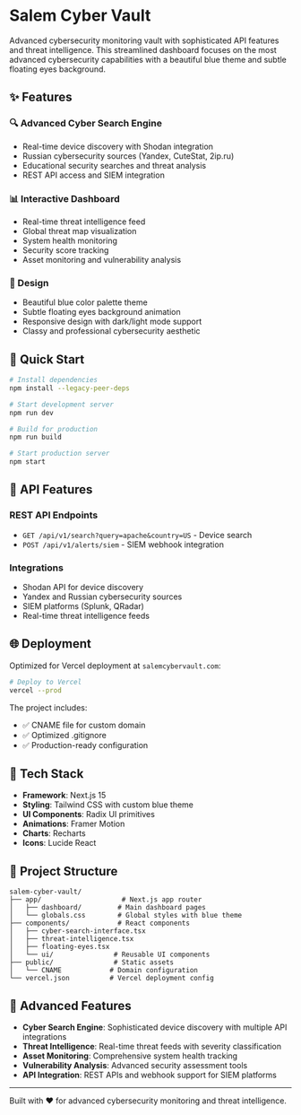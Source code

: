 # Salem Cyber Vault

Advanced cybersecurity monitoring vault with sophisticated API features and threat intelligence. This streamlined dashboard focuses on the most advanced cybersecurity capabilities with a beautiful blue theme and subtle floating eyes background.

## ✨ Features

### 🔍 Advanced Cyber Search Engine
- Real-time device discovery with Shodan integration
- Russian cybersecurity sources (Yandex, CuteStat, 2ip.ru)
- Educational security searches and threat analysis
- REST API access and SIEM integration

### 📊 Interactive Dashboard
- Real-time threat intelligence feed
- Global threat map visualization
- System health monitoring
- Security score tracking
- Asset monitoring and vulnerability analysis

### 🎨 Design
- Beautiful blue color palette theme
- Subtle floating eyes background animation
- Responsive design with dark/light mode support
- Classy and professional cybersecurity aesthetic

## 🚀 Quick Start

```bash
# Install dependencies
npm install --legacy-peer-deps

# Start development server
npm run dev

# Build for production
npm run build

# Start production server
npm start
```

## 📡 API Features

### REST API Endpoints
- `GET /api/v1/search?query=apache&country=US` - Device search
- `POST /api/v1/alerts/siem` - SIEM webhook integration

### Integrations
- Shodan API for device discovery
- Yandex and Russian cybersecurity sources
- SIEM platforms (Splunk, QRadar)
- Real-time threat intelligence feeds

## 🌐 Deployment

Optimized for Vercel deployment at `salemcybervault.com`:

```bash
# Deploy to Vercel
vercel --prod
```

The project includes:
- ✅ CNAME file for custom domain
- ✅ Optimized .gitignore
- ✅ Production-ready configuration

## 🔧 Tech Stack

- **Framework**: Next.js 15
- **Styling**: Tailwind CSS with custom blue theme
- **UI Components**: Radix UI primitives
- **Animations**: Framer Motion
- **Charts**: Recharts
- **Icons**: Lucide React

## 📁 Project Structure

```
salem-cyber-vault/
├── app/                    # Next.js app router
│   ├── dashboard/         # Main dashboard pages
│   └── globals.css        # Global styles with blue theme
├── components/            # React components
│   ├── cyber-search-interface.tsx
│   ├── threat-intelligence.tsx
│   ├── floating-eyes.tsx
│   └── ui/               # Reusable UI components
├── public/               # Static assets
│   └── CNAME            # Domain configuration
└── vercel.json          # Vercel deployment config
```

## 🎯 Advanced Features

- **Cyber Search Engine**: Sophisticated device discovery with multiple API integrations
- **Threat Intelligence**: Real-time threat feeds with severity classification
- **Asset Monitoring**: Comprehensive system health tracking
- **Vulnerability Analysis**: Advanced security assessment tools
- **API Integration**: REST APIs and webhook support for SIEM platforms

---

Built with ❤️ for advanced cybersecurity monitoring and threat intelligence.